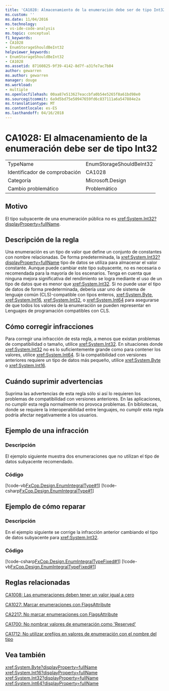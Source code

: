 ```yaml
---
title: 'CA1028: Almacenamiento de la enumeración debe ser de tipo Int32 | Documentos de Microsoft'
ms.custom: ''
ms.date: 11/04/2016
ms.technology:
- vs-ide-code-analysis
ms.topic: conceptual
f1_keywords:
- CA1028
- EnumStorageShouldBeInt32
helpviewer_keywords:
- EnumStorageShouldBeInt32
- CA1028
ms.assetid: 87160825-9f39-4142-8d7f-a31fe7ac7b84
author: gewarren
ms.author: gewarren
manager: douge
ms.workload:
- multiple
ms.openlocfilehash: 00aa87e513627eaccbfa0b54e5265f8a61bd98e0
ms.sourcegitcommit: 6a9d5bd75e50947659fd6c837111a6a547884e2a
ms.translationtype: MT
ms.contentlocale: es-ES
ms.lasthandoff: 04/16/2018
---
```

# <a name="ca1028-enum-storage-should-be-int32"></a>CA1028: El almacenamiento de la enumeración debe ser de tipo Int32
|||  
|-|-|  
|TypeName|EnumStorageShouldBeInt32|  
|Identificador de comprobación|CA1028|  
|Categoría|Microsoft.Design|  
|Cambio problemático|Problemático|  
  
## <a name="cause"></a>Motivo  
 El tipo subyacente de una enumeración pública no es <xref:System.Int32?displayProperty=fullName>.  
  
## <a name="rule-description"></a>Descripción de la regla  
 Una enumeración es un tipo de valor que define un conjunto de constantes con nombre relacionadas. De forma predeterminada, la <xref:System.Int32?displayProperty=fullName> tipo de datos se utiliza para almacenar el valor constante. Aunque puede cambiar este tipo subyacente, no es necesaria o recomendada para la mayoría de los escenarios. Tenga en cuenta que ninguna mejora significativa del rendimiento se logra mediante el uso de un tipo de datos que es menor que <xref:System.Int32>. Si no puede usar el tipo de datos de forma predeterminada, debería usar uno de sistema de lenguaje común (CLS)-compatible con tipos enteros, <xref:System.Byte>, <xref:System.Int16>, <xref:System.Int32>, o <xref:System.Int64> para asegurarse de que todos los valores de la enumeración se pueden representar en Lenguajes de programación compatibles con CLS.  
  
## <a name="how-to-fix-violations"></a>Cómo corregir infracciones  
 Para corregir una infracción de esta regla, a menos que existan problemas de compatibilidad o tamaño, utilice <xref:System.Int32>. En situaciones donde <xref:System.Int32> no es lo suficientemente grande como para contener los valores, utilice <xref:System.Int64>. Si la compatibilidad con versiones anteriores requiere un tipo de datos más pequeño, utilice <xref:System.Byte> o <xref:System.Int16>.  
  
## <a name="when-to-suppress-warnings"></a>Cuándo suprimir advertencias  
 Suprima las advertencias de esta regla sólo si así lo requieren los problemas de compatibilidad con versiones anteriores. En las aplicaciones, no cumplir esta regla normalmente no provoca problemas. En bibliotecas, donde se requiere la interoperabilidad entre lenguajes, no cumplir esta regla podría afectar negativamente a los usuarios.  
  
## <a name="example-of-a-violation"></a>Ejemplo de una infracción  
  
### <a name="description"></a>Descripción  
 El ejemplo siguiente muestra dos enumeraciones que no utilizan el tipo de datos subyacente recomendado.  
  
### <a name="code"></a>Código  
 [!code-vb[FxCop.Design.EnumIntegralType#1](../code-quality/codesnippet/VisualBasic/ca1028-enum-storage-should-be-int32_1.vb)]
 [!code-csharp[FxCop.Design.EnumIntegralType#1](../code-quality/codesnippet/CSharp/ca1028-enum-storage-should-be-int32_1.cs)]  
  
## <a name="example-of-how-to-fix"></a>Ejemplo de cómo reparar  
  
### <a name="description"></a>Descripción  
 En el ejemplo siguiente se corrige la infracción anterior cambiando el tipo de datos subyacente para <xref:System.Int32>.  
  
### <a name="code"></a>Código  
 [!code-csharp[FxCop.Design.EnumIntegralTypeFixed#1](../code-quality/codesnippet/CSharp/ca1028-enum-storage-should-be-int32_2.cs)]
 [!code-vb[FxCop.Design.EnumIntegralTypeFixed#1](../code-quality/codesnippet/VisualBasic/ca1028-enum-storage-should-be-int32_2.vb)]  
  
## <a name="related-rules"></a>Reglas relacionadas  
 [CA1008: Las enumeraciones deben tener un valor igual a cero](../code-quality/ca1008-enums-should-have-zero-value.md)  
  
 [CA1027: Marcar enumeraciones con FlagsAttribute](../code-quality/ca1027-mark-enums-with-flagsattribute.md)  
  
 [CA2217: No marcar enumeraciones con FlagsAttribute](../code-quality/ca2217-do-not-mark-enums-with-flagsattribute.md)  
  
 [CA1700: No nombrar valores de enumeración como 'Reserved'](../code-quality/ca1700-do-not-name-enum-values-reserved.md)  
  
 [CA1712: No utilizar prefijos en valores de enumeración con el nombre del tipo](../code-quality/ca1712-do-not-prefix-enum-values-with-type-name.md)  
  
## <a name="see-also"></a>Vea también  
 <xref:System.Byte?displayProperty=fullName>   
 <xref:System.Int16?displayProperty=fullName>   
 <xref:System.Int32?displayProperty=fullName>   
 <xref:System.Int64?displayProperty=fullName>